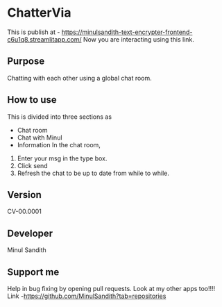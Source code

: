 # ChatterVia


This is publish at - <https://minulsandith-text-encrypter-frontend-c6u1q8.streamlitapp.com/>
Now you are interacting using this link.
## Purpose
Chatting with each other using a global chat room.
## How to use
This is divided into three sections as
- Chat room
- Chat with Minul
- Information
In the chat room,
1.  Enter your msg in the type box.
2.  Click send
3.  Refresh the chat to be up to date from while to while.
## Version
CV-00.0001
## Developer
Minul Sandith 
## Support me
Help in bug fixing by opening pull requests.
Look at my other apps too!!!!
Link -<https://github.com/MinulSandith?tab=repositories>
